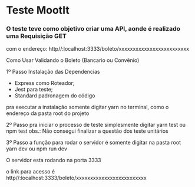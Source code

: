 # Teste MootIt

### O teste teve como objetivo criar uma API, aonde é realizado uma Requisição GET

com o endereço: http//:localhost:3333/boleto/xxxxxxxxxxxxxxxxxxxxxxxxx

Como Usar
Validando o Boleto (Bancario ou Convênio)

1º Passo
Instalação das Dependencias

- Express como Roteador;
- Jest para teste;
- Standard padronagem do código

pra executar a instalação somente digitar yarn no terminal, como o endereço da pasta root do projeto

2º Passo
pra iniciar o processo de teste simplesmente digitar yarn test ou npm test
obs.: Não consegui finalizar a questão dos teste unitários

3º Passo 
a função para rodar o servidor é somente digitar na pasta root yarn dev ou npm run dev

O servidor esta rodando na porta 3333

o link para acesso é http//:localhost:3333/boleto/xxxxxxxxxxxxxxxxxxxxxxxxx

